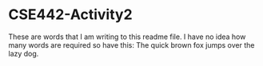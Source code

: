 # CSE442-Activity2

These are words that I am writing to this readme file.
I have no idea how many words are required so have this:
The quick brown fox jumps over the lazy dog.